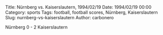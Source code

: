 Title: Nürnberg vs. Kaiserslautern, 1994/02/19
Date: 1994/02/19 00:00
Category: sports
Tags: football, football scores, Nürnberg, Kaiserslautern
Slug: nurnberg-vs-kaiserslautern
Author: carbonero


Nürnberg 0 - 2 Kaiserslautern

